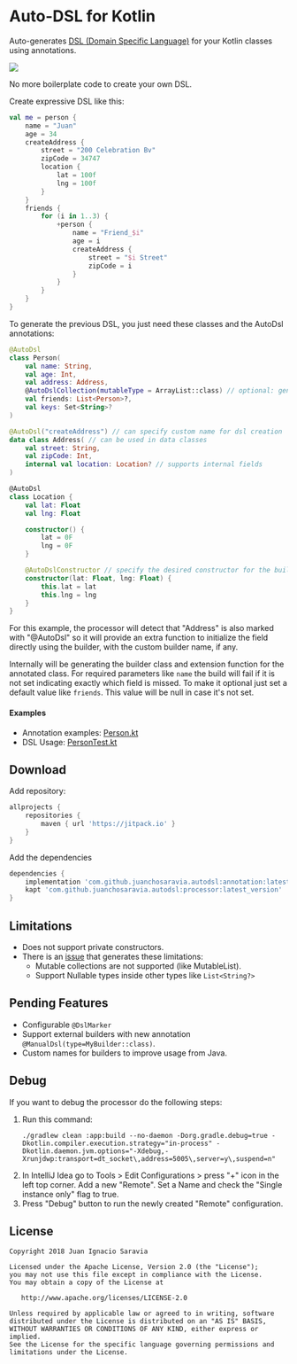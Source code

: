 # Auto-DSL for Kotlin
Auto-generates [DSL (Domain Specific Language)](https://en.wikipedia.org/wiki/Domain-specific_language) for your Kotlin classes using annotations.

[![](https://jitpack.io/v/juanchosaravia/autodsl.svg)](https://jitpack.io/#juanchosaravia/autodsl)

No more boilerplate code to create your own DSL. 

Create expressive DSL like this:
```kotlin
val me = person {
    name = "Juan"
    age = 34
    createAddress {
        street = "200 Celebration Bv"
        zipCode = 34747
        location {
            lat = 100f
            lng = 100f
        }
    }
    friends {
        for (i in 1..3) {
            +person {
                name = "Friend_$i"
                age = i
                createAddress {
                    street = "$i Street"
                    zipCode = i
                }
            }
        }
    }
}
```

To generate the previous DSL, you just need these classes and the AutoDsl annotations:
```kotlin
@AutoDsl
class Person(
    val name: String,
    val age: Int,
    val address: Address,
    @AutoDslCollection(mutableType = ArrayList::class) // optional: generates better DSL integration with Collections
    val friends: List<Person>?,
    val keys: Set<String>?
)

@AutoDsl("createAddress") // can specify custom name for dsl creation
data class Address( // can be used in data classes
    val street: String,
    val zipCode: Int,
    internal val location: Location? // supports internal fields
)

@AutoDsl
class Location {
    val lat: Float
    val lng: Float

    constructor() {
        lat = 0F
        lng = 0F
    }

    @AutoDslConstructor // specify the desired constructor for the builder
    constructor(lat: Float, lng: Float) {
        this.lat = lat
        this.lng = lng
    }
}
```

For this example, the processor will detect that "Address" is also marked with "@AutoDsl" 
so it will provide an extra function to initialize the field directly using the builder, 
with the custom builder name, if any.

Internally will be generating the builder class and extension function for the annotated class. For required parameters like `name` the build will fail if it is not set indicating exactly which field is missed.
To make it optional just set a default value like `friends`. This value will be null in case it's not set.

#### Examples
- Annotation examples: [Person.kt](app/src/main/kotlin/com/autodsl/app/Person.kt)
- DSL Usage: [PersonTest.kt](app/src/test/kotlin/com/autodsl/app/PersonTest.kt)

## Download

Add repository:
```groovy
allprojects {
    repositories {
        maven { url 'https://jitpack.io' }
    }
}
```
Add the dependencies
```groovy
dependencies {
    implementation 'com.github.juanchosaravia.autodsl:annotation:latest_version'
    kapt 'com.github.juanchosaravia.autodsl:processor:latest_version'
}
```


## Limitations
* Does not support private constructors.
* There is an [issue](https://github.com/square/kotlinpoet/issues/236) that generates these limitations:
  * Mutable collections are not supported (like MutableList).
  * Support Nullable types inside other types like `List<String?>`

## Pending Features
* Configurable `@DslMarker`
* Support external builders with new annotation `@ManualDsl(type=MyBuilder::class)`.
* Custom names for builders to improve usage from Java.

## Debug
If you want to debug the processor do the following steps:

1. Run this command:
    ```text
    ./gradlew clean :app:build --no-daemon -Dorg.gradle.debug=true -Dkotlin.compiler.execution.strategy="in-process" -Dkotlin.daemon.jvm.options="-Xdebug,-Xrunjdwp:transport=dt_socket\,address=5005\,server=y\,suspend=n"
    ```
2. In IntelliJ Idea go to Tools > Edit Configurations > press "+" icon in the left top corner.
Add a new "Remote". Set a Name and check the "Single instance only" flag to true.
3. Press "Debug" button to run the newly created "Remote" configuration.

## License
        
    Copyright 2018 Juan Ignacio Saravia
    
    Licensed under the Apache License, Version 2.0 (the "License");
    you may not use this file except in compliance with the License.
    You may obtain a copy of the License at
    
       http://www.apache.org/licenses/LICENSE-2.0
    
    Unless required by applicable law or agreed to in writing, software
    distributed under the License is distributed on an "AS IS" BASIS,
    WITHOUT WARRANTIES OR CONDITIONS OF ANY KIND, either express or implied.
    See the License for the specific language governing permissions and
    limitations under the License.  